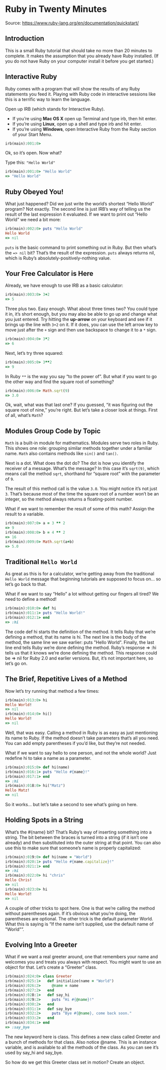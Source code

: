 # Ruby in Twenty Minutes

Source: https://www.ruby-lang.org/en/documentation/quickstart/

## Introduction
This is a small Ruby tutorial that should take no more than 20 minutes to complete. It makes the assumption that you already have Ruby installed. (If you do not have Ruby on your computer install it before you get started.)

## Interactive Ruby
Ruby comes with a program that will show the results of any Ruby statements you feed it. Playing with Ruby code in interactive sessions like this is a terrific way to learn the language.

Open up IRB (which stands for Interactive Ruby).

* If you’re using **Mac OS X** open up Terminal and type irb, then hit enter.
* If you’re using **Linux**, open up a shell and type irb and hit enter.
* If you’re using **Windows**, open Interactive Ruby from the Ruby section of your Start Menu.

```Ruby
irb(main):001:0>
```

Ok, so it’s open. Now what?

Type this: `"Hello World"`

```Ruby
irb(main):001:0> "Hello World"
=> "Hello World"
```

## Ruby Obeyed You!
What just happened? Did we just write the world’s shortest “Hello World” program? Not exactly. The second line is just IRB’s way of telling us the result of the last expression it evaluated. If we want to print out “Hello World” we need a bit more:

```Ruby
irb(main):002:0> puts "Hello World"
Hello World
=> nil
```

`puts` is the basic command to print something out in Ruby. But then what’s the `=> nil` bit? That’s the result of the expression. `puts` always returns nil, which is Ruby’s absolutely-positively-nothing value.

## Your Free Calculator is Here
Already, we have enough to use IRB as a basic calculator:

```Ruby
irb(main):003:0> 3+2
=> 5
```

Three plus two. Easy enough. What about three times two? You could type it in, it’s short enough, but you may also be able to go up and change what you just entered. Try hitting the **up-arrow** on your keyboard and see if it brings up the line with `3+2` on it. If it does, you can use the left arrow key to move just after the `+` sign and then use backspace to change it to a `*` sign.

```Ruby
irb(main):004:0> 3*2
=> 6
```
Next, let’s try three squared:

```Ruby
irb(main):005:0> 3**2
=> 9
```

In Ruby `**` is the way you say “to the power of”. But what if you want to go the other way and find the square root of something?

```Ruby
irb(main):006:0> Math.sqrt(9)
=> 3.0
```

Ok, wait, what was that last one? If you guessed, “it was figuring out the square root of nine,” you’re right. But let’s take a closer look at things. First of all, what’s `Math`?

## Modules Group Code by Topic
`Math` is a built-in module for mathematics. Modules serve two roles in Ruby. This shows one role: grouping similar methods together under a familiar name. `Math` also contains methods like `sin()` and `tan()`.

Next is a dot. What does the dot do? The dot is how you identify the receiver of a message. What’s the message? In this case it’s `sqrt(9)`, which means call the method `sqrt`, shorthand for “square root” with the parameter of `9`.

The result of this method call is the value `3.0`. You might notice it’s not just `3`. That’s because most of the time the square root of a number won’t be an integer, so the method always returns a floating-point number.

What if we want to remember the result of some of this math? Assign the result to a variable.

```Ruby
irb(main):007:0> a = 3 ** 2
=> 9
irb(main):008:0> b = 4 ** 2
=> 16
irb(main):009:0> Math.sqrt(a+b)
=> 5.0
```


## Traditional `Hello World`

As great as this is for a calculator, we’re getting away from the traditional `Hello World` message that beginning tutorials are supposed to focus on… so let’s go back to that.

What if we want to say “Hello” a lot without getting our fingers all tired? We need to define a method!

```Ruby
irb(main):010:0> def hi
irb(main):011:1> puts "Hello World!"
irb(main):012:1> end
=> :hi
```

The code def hi starts the definition of the method. It tells Ruby that we’re defining a method, that its name is hi. The next line is the body of the method, the same line we saw earlier: puts "Hello World". Finally, the last line end tells Ruby we’re done defining the method. Ruby’s response => :hi tells us that it knows we’re done defining the method. This response could be => nil for Ruby 2.0 and earlier versions. But, it’s not important here, so let’s go on.


## The Brief, Repetitive Lives of a Method
Now let’s try running that method a few times:

```Ruby
irb(main):013:0> hi
Hello World!
=> nil
irb(main):014:0> hi()
Hello World!
=> nil
```

Well, that was easy. Calling a method in Ruby is as easy as just mentioning its name to Ruby. If the method doesn’t take parameters that’s all you need. You can add empty parentheses if you’d like, but they’re not needed.

What if we want to say hello to one person, and not the whole world? Just redefine hi to take a name as a parameter.

```Ruby
irb(main):015:0> def hi(name)
irb(main):016:1> puts "Hello #{name}!"
irb(main):017:1> end
=> :hi
irb(main):018:0> hi("Matz")
Hello Matz!
=> nil
```

So it works… but let’s take a second to see what’s going on here.


## Holding Spots in a String
What’s the #{name} bit? That’s Ruby’s way of inserting something into a string. The bit between the braces is turned into a string (if it isn’t one already) and then substituted into the outer string at that point. You can also use this to make sure that someone’s name is properly capitalized:

```Ruby
irb(main):019:0> def hi(name = "World")
irb(main):020:1> puts "Hello #{name.capitalize}!"
irb(main):021:1> end
=> :hi
irb(main):022:0> hi "chris"
Hello Chris!
=> nil
irb(main):023:0> hi
Hello World!
=> nil
```

A couple of other tricks to spot here. One is that we’re calling the method without parentheses again. If it’s obvious what you’re doing, the parentheses are optional. The other trick is the default parameter World. What this is saying is “If the name isn’t supplied, use the default name of "World"”.


## Evolving Into a Greeter
What if we want a real greeter around, one that remembers your name and welcomes you and treats you always with respect. You might want to use an object for that. Let’s create a “Greeter” class.

```Ruby
irb(main):024:0> class Greeter
irb(main):025:1>   def initialize(name = "World")
irb(main):026:2>     @name = name
irb(main):027:2>   end
irb(main):028:1>   def say_hi
irb(main):029:2>     puts "Hi #{@name}!"
irb(main):030:2>   end
irb(main):031:1>   def say_bye
irb(main):032:2>     puts "Bye #{@name}, come back soon."
irb(main):033:2>   end
irb(main):034:1> end
=> :say_bye
```

The new keyword here is class. This defines a new class called Greeter and a bunch of methods for that class. Also notice @name. This is an instance variable, and is available to all the methods of the class. As you can see it’s used by say_hi and say_bye.

So how do we get this Greeter class set in motion? Create an object.


